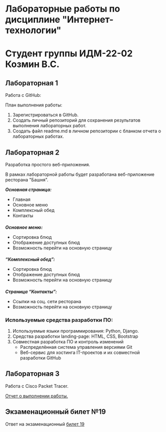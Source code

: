 # Лабораторные работы по дисциплине "Интернет-технологии"
# Студент группы ИДМ-22-02 Козмин В.С.

## Лабораторная 1

Работа с GitHub:

План выполнения работы:
1. Зарегистрироваться в GitHub.
2. Создать личный репозиторий для сохранения результатов выполнения лабораторных работ.
3. Создать файл readme.md в личном репозитории с бланком отчета о лабораторных работах.

## Лабораторная 2

Разработка простого веб-приложения. 

В рамках лабораторной работы будет разработана веб-приложение ресторана "Башня".

**_Основная страница:_**   
  * Главная  
  * Основное меню
  * Комплексный обед
  * Контакты
  ####
  **_Основное меню:_**   
  * Сортировка блюд 
  * Отображение доступных блюд  
  * Возможность перейти на основную страницу   
  ####
  **_“Комплексный обед”:_**   
  * Сортировка блюд 
  * Отображение доступных блюд  
  * Возможность перейти на основную страницу
  ####
  **_Страница “Контакты”:_**   
  * Ссылки на соц. сети ресторана
  * Возможность перейти на основную страницу 
### Используемые средства разработки ПО:  
1. Используемые языки программирования: Python, Django.
2. Средства разработки landing-page: HTML, CSS, Bootstrap
3. Совместная разработка ПО и контроль изменений
   * Распределённая система управления версиями Git
   * Веб-сервис для хостинга IT-проектов и их совместной разработки GitHub

## Лабораторная 3

Работа с Сisco Packet Tracer.

[Отчет о выполнении работы.](https://github.com/VadimKozmin/IT---Kozmin/blob/main/Лабораторная%20работа%20№3%20-%20Козмин%20В.С.%20-%20ИДМ-22-02.docx)

## Экзаменационный билет №19
Ответ на экзаменационный [билет 19](https://github.com/stankin/inet-2022/wiki/exam19)
